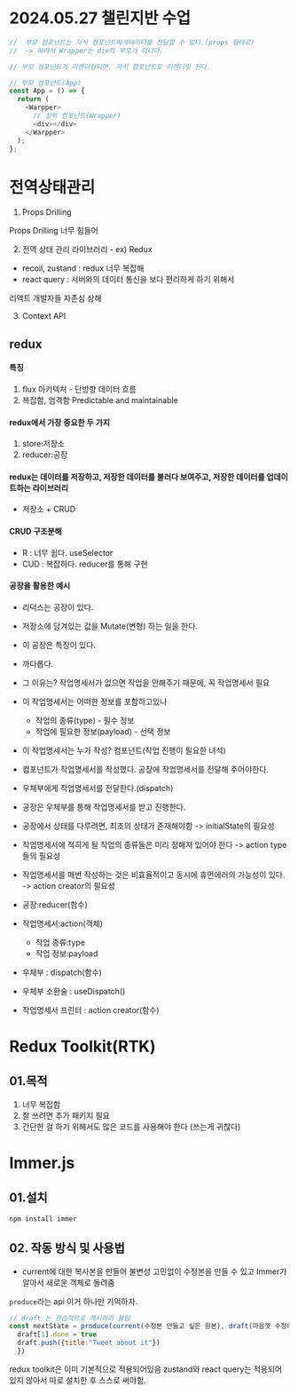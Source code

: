 # 2024.05.27 챌린지반 수업

```javascript
//  부모 컴포넌트는 자식 컴포넌트에게데이터를 전달할 수 있다.(props 형태로)
//  -> 따라서 Wrapper는 div의 부모가 아니다.

// 부모 컴포넌트가 리렌더링되면, 자식 컴포넌트도 리렌더링 된다.

// 부모 컴포넌트(App)
const App = () => {
  return (
    <Warpper>
      // 상위 컴포넌트(Wrapper)
      <div></div>
    </Warpper>
  );
};
```

# 전역상태관리

1. Props Drilling

Props Drilling 너무 힘들어

2. 전역 상태 관리 라이브러리 - ex) Redux

- recoil, zustand : redux 너무 복잡해
- react query : 서버와의 데이터 통신을 보다 편리하게 하기 위해서

리액트 개발자들 자존심 상해

3.  Context API

## redux

#### 특징

1.  flux 아키텍처 - 단방향 데이터 흐름
2.  복잡함, 엄격함 Predictable and maintainable

#### redux에서 가장 중요한 두 가지

1.  store:저장소
2.  reducer:공장

#### redux는 데이터를 저장하고, 저장한 데이터를 불러다 보여주고, 저장한 데이터를 업데이트하는 라이브러리

- 저장소 + CRUD

#### CRUD 구조분해

- R : 너무 쉽다. useSelector
- CUD : 복잡하다. reducer를 통해 구현

#### 공장을 활용한 예시

- 리덕스는 공장이 있다.
- 저장소에 담겨있는 값을 Mutate(변형) 하는 일을 한다.
- 이 공장은 특징이 있다.
- 까다롭다.
- 그 이유는? 작업명세서가 없으면 작업을 안해주기 때문에, 꼭 작업명세서 필요
- 이 작업명세서는 어떠한 정보를 포함하고있나
  - 작업의 종류(type) - 필수 정보
  - 작업에 필요한 정보(payload) - 선택 정보
- 이 작업명세서는 누가 작성? 컴포넌트(작업 진행이 필요한 녀석)
- 컴포넌트가 작업명세서를 작성했다. 공장에 작업명세서를 전달해 주어야한다.
- 우체부에게 작업명세서를 전달한다.(dispatch)
- 공장은 우체부를 통해 작업명세서를 받고 진행한다.

- 공장에서 상태를 다루려면, 최초의 상태가 존재해야함 -> initialState의 필요성
- 작업명세서에 적히게 될 작업의 종류들은 미리 정해져 있어야 한다 -> action type들의 필요성
- 작업명세서를 매번 작성하는 것은 비효율적이고 동시에 휴먼에러의 가능성이 있다. -> action creator의 필요성

- 공장:reducer(함수)
- 작업명세서:action(객체)
  - 작업 종류:type
  - 작업 정보:payload
- 우체부 : dispatch(함수)
- 우체부 소환술 : useDispatch()
- 작업명세서 프린터 : action creator(함수)

# Redux Toolkit(RTK)

## 01.목적

1. 너무 복잡함
2. 잘 쓰려면 추가 패키지 필요
3. 간단한 걸 하기 위해서도 많은 코드를 사용해야 한다 (쓰는게 귀찮다)

# Immer.js

## 01.설치

`npm install immer`

## 02. 작동 방식 및 사용법

- current에 대한 복사본을 만들어 불변성 고민없이 수정본을 만들 수 있고 Immer가 알아서 새로운 객체로 돌려줌

`produce`라는 api 이거 하나만 기억하자.

```javascript
// draft 는 관습적으로 레시피라 불림
const nextState = produce(current(수정본 만들고 싶은 원본), draft(마음껏 수정해도 되는 수정본) => {
  draft[1].done = true
  draft.push({title:"Tweet about it"})
  })
```

redux toolkit은 이미 기본적으로 적용되어있음
zustand와 react query는 적용되어 있지 않아서
따로 설치한 후 스스로 써야함.
